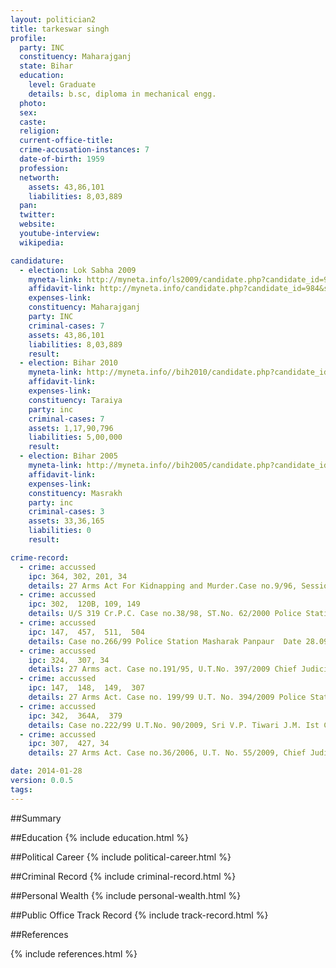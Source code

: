```yaml
---
layout: politician2
title: tarkeswar singh
profile: 
  party: INC
  constituency: Maharajganj
  state: Bihar
  education: 
    level: Graduate
    details: b.sc, diploma in mechanical engg.
  photo: 
  sex: 
  caste: 
  religion: 
  current-office-title: 
  crime-accusation-instances: 7
  date-of-birth: 1959
  profession: 
  networth: 
    assets: 43,86,101
    liabilities: 8,03,889
  pan: 
  twitter: 
  website: 
  youtube-interview: 
  wikipedia: 

candidature: 
  - election: Lok Sabha 2009
    myneta-link: http://myneta.info/ls2009/candidate.php?candidate_id=984
    affidavit-link: http://myneta.info/candidate.php?candidate_id=984&scan=original
    expenses-link: 
    constituency: Maharajganj 
    party: INC
    criminal-cases: 7
    assets: 43,86,101
    liabilities: 8,03,889
    result:  
  - election: Bihar 2010
    myneta-link: http://myneta.info//bih2010/candidate.php?candidate_id=1494
    affidavit-link: 
    expenses-link: 
    constituency: Taraiya 
    party: inc
    criminal-cases: 7
    assets: 1,17,90,796
    liabilities: 5,00,000
    result:  
  - election: Bihar 2005
    myneta-link: http://myneta.info//bih2005/candidate.php?candidate_id=400
    affidavit-link: 
    expenses-link: 
    constituency: Masrakh 
    party: inc
    criminal-cases: 3
    assets: 33,36,165
    liabilities: 0
    result:  

crime-record: 
  - crime: accussed
    ipc: 364, 302, 201, 34
    details: 27 Arms Act For Kidnapping and Murder.Case no.9/96, Sessions Trial No. 81/97 Police Station  Masharak Panapur Date 10.05.1996 C.J.M. Saran At Chapra. For Revision  Etc. If Any Filed Against Above Order Taking Cognizance Cr.Misc.No. 57855 of 2007 Has Been Filed Before The Hon'ble Patna High Court Challenging The Order Of The Learned Court Below By Which Summons Were Issued And The Hon'ble High Court. Patna Has Stayed The Further Proceeding Till The Disposal Of The Said Application 
  - crime: accussed
    ipc: 302,  120B, 109, 149
    details: U/S 319 Cr.P.C. Case no.38/98, ST.No. 62/2000 Police Station Masharak Learned 6th A.D.J. Saran Date 05.09.2003 For Revision Etc. If Any Filed Against Above Order Taking Cognizance Dismissed By The Hon'ble High Court and Hon'ble Supreme Court 
  - crime: accussed
    ipc: 147,  457,  511,  504
    details: Case no.266/99 Police Station Masharak Panpaur  Date 28.09.2012 The Chief Judicial Magistrate Saran  For Revision Etc. If Any Filed Against Above Order Taking Cognizance 
  - crime: accussed
    ipc: 324,  307, 34
    details: 27 Arms act. Case no.191/95, U.T.No. 397/2009 Chief Judicial Magistrate Saran At Chapra Police Station Masharak Date 25.08.2006 For Revision Etc. If Any Filed Against Above Order Taking Cognizance 
  - crime: accussed
    ipc: 147,  148,  149,  307
    details: 27 Arms Act. Case no. 199/99 U.T. No. 394/2009 Police Station Masharak Learned Chief Judicial Magistrate Saran At Chapra Date 28.08.2006 For Revision Etc. If Any Filed Against The Order Taking Cognizance 
  - crime: accussed
    ipc: 342,  364A,  379
    details: Case no.222/99 U.T.No. 90/2009, Sri V.P. Tiwari J.M. Ist Case Chapra Saran. Date 09.08.2006, For Revision Etc. If Any Filed Against The Order Taking Cognizance Police Station Masharak 
  - crime: accussed
    ipc: 307,  427, 34
    details: 27 Arms Act. Case no.36/2006, U.T. No. 55/2009, Chief Judicial Magistrate Saran At Chapra Police Station Baniyapur  Date 29.11.2007 For Revision Etc. If Any filed Against The Order Taking Cognizance 

date: 2014-01-28
version: 0.0.5
tags: 
---
```

##Summary


##Education
{% include education.html %}


##Political Career
{% include political-career.html %}


##Criminal Record
{% include criminal-record.html %}


##Personal Wealth
{% include personal-wealth.html %}


##Public Office Track Record
{% include track-record.html %}


##References


{% include references.html %}